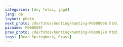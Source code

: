 ```yaml
---
categories: [de, fotos, jagd]
lang: de
layout: photo
next_photo: /de/fotos/hunting/hunting-P0000096.html
picname: P0000097
prev_photo: /de/fotos/hunting/hunting-P0000279.html
tags: [Dead Springbock, Grass]
---
```


